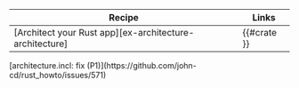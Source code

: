 | Recipe | Links |
|--------|--------|
| [Architect your Rust app][ex-architecture-architecture] | {{#crate }} |

<div class="hidden">
[architecture.incl: fix (P1)](https://github.com/john-cd/rust_howto/issues/571)

</div>
